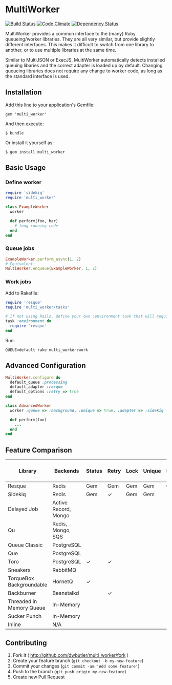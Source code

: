 # MultiWorker
[![Build Status](https://travis-ci.org/dwbutler/multi_worker.png?branch=master)](https://travis-ci.org/dwbutler/multi_worker) [![Code Climate](https://codeclimate.com/github/dwbutler/multi_worker.png)](https://codeclimate.com/github/dwbutler/multi_worker) [![Dependency Status](https://gemnasium.com/dwbutler/multi_worker.svg)](https://gemnasium.com/dwbutler/multi_worker)

MultiWorker provides a common interface to the (many) Ruby queueing/worker libraries.
They are all very similar, but provide slightly different interfaces. This makes it difficult
to switch from one library to another, or to use multiple libraries at the same time.

Similar to MultiJSON or ExecJS, MultiWorker automatically detects installed queuing libaries
and the correct adapter is loaded up by default. Changing queueing libraries does not require
any change to worker code, as long as the standard interface is used.

## Installation

Add this line to your application's Gemfile:

    gem 'multi_worker'

And then execute:

    $ bundle

Or install it yourself as:

    $ gem install multi_worker

## Basic Usage

### Define worker

```ruby
require 'sidekiq'
require 'multi_worker'

class ExampleWorker
  worker

  def perform(foo, bar)
    # long running code
  end
end
```

### Queue jobs

```ruby
ExampleWorker.perform_async(1, 2)
# Equivalent:
MultiWorker.enqueue(ExampleWorker, 1, 2)
```

### Work jobs

Add to Rakefile:
```ruby
require 'resque'
require 'multi_worker/tasks'

# If not using Rails, define your own :environment task that will require dependencies
task :environment do
  require 'resque'
end
```

Run:

```
QUEUE=default rake multi_worker:work
```

## Advanced Configuration

```ruby
MultiWorker.configure do
  default_queue :processing
  default_adapter :resque
  default_options :retry => true
end

class AdvancedWorker
  worker :queue => :background, :unique => true, :adapter => :sidekiq

  def perform(foo)
    ...
  end
end
```

## Feature Comparison

| Library                  | Backends             | Status | Retry | Lock | Unique | Scheduling | Priority | Async Method Proxy | Rake Task | Inline |
|--------------------------|----------------------|--------|-------|------|--------|------------|----------|--------------------|-----------|--------|
| Resque                   | Redis                | Gem    | Gem   | Gem  | Gem    | Gem        |          | Gem                | ✓         | ✓      |
| Sidekiq                  | Redis                | Gem    | ✓     | Gem  | Gem    | ✓          |          | ✓                  | ✗         | ✓      |
| Delayed Job              | Active Record, Mongo |        |       |      |        | ✓          |          | ✓                  | ✓         | ✓      |
| Qu                       | Redis, Mongo, SQS    |        |       |      |        |            |          |                    | ✓         | ✓      |
| Queue Classic            | PostgreSQL           |        |       |      |        |            |          |                    | ✓         | ✗      |
| Que                      | PostgreSQL           |        |       |      |        | ✓          | ✓        |                    | ✓         | ✓      |
| Toro                     | PostgreSQL           | ✓      | ✓     |      |        | ✓          |          |                    | ✓         | ✗      |
| Sneakers                 | RabbitMQ             |        |       |      |        |            |          |                    | ✗         | ✗      |
| TorqueBox Backgroundable | HornetQ              | ✓      |       |      |        |            |          | ✓                  | ✗         | ✗      |
| Backburner               | Beanstalkd           |        | ✓     |      |        | ✓          | ✓        | ✓                  | ✓         | ✓      |
| Threaded in Memory Queue | In-Memory            |        |       |      |        |            |          |                    | N/A       | ✓      |
| Sucker Punch             | In-Memory            |        |       |      |        |            |          |                    | N/A       | ✓      |
| Inline                   | N/A                  |        |       |      |        |            |          |                    | N/A       | ✓      |

## Contributing

1. Fork it ( http://github.com/dwbutler/multi_worker/fork )
2. Create your feature branch (`git checkout -b my-new-feature`)
3. Commit your changes (`git commit -am 'Add some feature'`)
4. Push to the branch (`git push origin my-new-feature`)
5. Create new Pull Request
